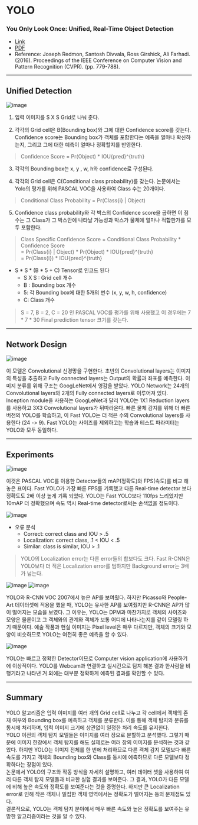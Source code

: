 # YOLO
### You Only Look Once: Unified, Real-Time Object Detection
- [Link](https://arxiv.org/abs/1506.02640)
- [PDF](https://arxiv.org/pdf/1506.02640.pdf)
- Reference: Joseph Redmon, Santosh Divvala, Ross Girshick, Ali Farhadi. (2016). Proceedings of the IEEE Conference on Computer Vision and Pattern Recognition (CVPR). (pp. 779-788).

----------
## Unified Detection
![image](https://user-images.githubusercontent.com/121841464/228446819-1e4a7c7d-982e-4ec5-822e-719874d09f2a.png)

1. 입력 이미지를 S X S Grid로 나눠 준다.

2. 각각의 Grid cell은 B(Bounding box)와 그에 대한 Confidence score를 갖는다. Confidence score는 Bounding box가 객체를 포함한다는 예측을 얼마나 확신하는지, 그리고 그에 대한 예측이 얼마나 정확할지를 반영한다. 
> Confidence Score = Pr(Object) * IOU{pred}^{truth}

3. 각각의 Bounding box는 x, y , w, h와 confidence로 구성된다.

4. 각각의 Grid cell은 C(Conditional class probability)를 갖는다.  논문에서는 Yolo의 평가를 위해 PASCAL VOC을 사용하여 Class 수는 20개이다.
> Conditional Class Probability = Pr(Class{i} | Object)

5. Confidence class probability와 각 박스의 Confidence score을 곱하면 이 점수는 그 Class가 그 박스안에 나타날 가능성과 박스가 물체에 얼마나 적합한가를 모두 포함한다.
> Class Specific Confidence Score = Conditional Class Probability * Confidence Score <br>
> = Pr(Class{i} | Object) * Pr(Object) * IOU{pred}^{truth} <br>
> = Pr(Class{i}) * IOU{pred}^{truth}

- S * S * (B * 5 + C) Tensor로 인코드 된다
  - S X S : Grid cell 개수
  - B : Bounding box 개수
  - 5: 각 Bounding box에 대한 5개의 변수 (x, y, w, h, confidence)
  - C: Class 개수
> S = 7, B = 2, C = 20 인 PASCAL VOC를 평가를 위해 사용했고 이 경우에는 7 * 7 * 30 Final prediction tensor 크기를 갖는다.

----------
## Network Design
![image](https://user-images.githubusercontent.com/121841464/228455420-404a129c-90d3-41d3-bbcd-ea968fdfe820.png)

이 모델은 Convolutional 신경망을 구현한다. 초반의 Convolutional layers는 이미지의 특성을 추출하고 Fully connected layers는 Output의 확률과 좌표를 예측한다.
이미지 분류를 위해 구조는 GoogLeNet에서 영감을 받았다. YOLO Network는 24개의 Convolutional layers와 2개의 Fully connected layers로 이루어져 있다.
Inception module을 사용하는 GoogLeNet과 달리 YOLO는 1X1 Reduction layers를 사용하고 3X3 Convolutional layers가 뒤따라온다.
빠른 물체 감지를 위해 더 빠른 버전의 YOLO를 학습하고, 이 Fast YOLO는 더 적은 수의 Convolutional layers를 사용한다 (24 -> 9).
Fast YOLO는 사이즈를 제외하고는 학습과 테스트 파라미터는 YOLO와 모두 동일하다.

----------
## Experiments
![image](https://user-images.githubusercontent.com/121841464/228464651-f1b1c4aa-541b-4a01-816d-5eefa2d02517.png)

이것은 PASCAL VOC를 이용한 Detector들의 mAP(정확도)와 FPS(속도)를 비교 해 놓은 표이다.
Fast YOLO가 가장 빠른 FPS를 기록했고 다른 Real-time detector 보다 정확도도 2배 이상 높게 기록 되었다.
YOLO는 Fast YOLO보다 110fps 느리었지만 10mAP 더 정확했으며 속도 역시 Real-time detector로써는 손색없을 정도이다.

![image](https://user-images.githubusercontent.com/121841464/228468096-789dfeeb-324d-40bb-8bea-998c2b4d7397.png)

- 오류 분석
  - Correct: correct class and IOU > .5
  - Localization: correct class, .1 < IOU < .5 
  - Similar: class is similar, IOU > .1
> YOLO의 Localization error는 다른 error들의 합보다도 크다. Fast R-CNN은 YOLO보다 더 적은 Localization error를 범하지만 Background error는 3배가 넘는다. 

![image](https://user-images.githubusercontent.com/121841464/228474117-d99a8112-d3cf-4bf4-90e5-d0331d5f01b5.png)
![image](https://user-images.githubusercontent.com/121841464/228476940-1a18d3b3-ec6b-4565-8539-005259feb305.png)

YOLO와 R-CNN VOC 2007에서 높은 AP를 보여줬다. 하지만 Picasso와 People-Art 데이터셋에 적용을 했을 때, YOLO는 유사한 AP를 보여줬지만 R-CNN은 AP가 많이 떨어지는 모습을 보였다. 그 이유는, YOLO는 DPM과 마찬가지로 객체의 사이즈와 모양은 물론이고 그 객체와의 관계와 객체가 보통 어디에 나타나는지를 같이 모델링 하기 때문이다. 예술 작품과 현실 이미지는 Pixel level은 매우 다르지만, 객체의 크기와 모양이 비슷하므로 YOLO는 여전히 좋은 예측을 할 수 있다.

![image](https://user-images.githubusercontent.com/121841464/228476973-320b2a5e-923c-4034-9592-a1cc343a0f27.png)

YOLO는 빠르고 정확한 Detector이므로 Computer vision application에 사용하기에 이상적이다. YOLO를 Webcam과 연결하고 실시간으로 탐지 해본 결과 한사람을 비행기라고 나타낸 거 외에는 대부분 정확하게 예측된 결과를 확인할 수 있다.

----------
## Summary
YOLO 알고리즘은 입력 이미지를 여러 개의 Grid cell로 나누고 각 cell에서 객체의 존재 여부와 Bounding box를 예측하고 객체를 분류한다. 이를 통해 객체 탐지와 분류를 동시에 처리하며, 입력 이미지 크기에 상관없이 일정한 처리 속도를 유지한다.<br>
YOLO 이전의 객체 탐지 모델들은 이미지를 여러 장으로 분할하고 분석했다. 그렇기 때문에 이미지 한장에서 객체 탐지를 해도 실제로는 여러 장의 이미지를 분석하는 것과 같았다. 하지만 YOLO는 이미지 전체를 한 번에 처리하므로 다른 객체 감지 모델보다 빠른 속도를 가지고 객체의 Bounding box와 Class를 동시에 예측하므로 다른 모델보다 정확하다는 장점이 있다.<br>
논문에서 YOLO의 구조와 작동 방식을 자세히 설명하고, 여러 데이터 셋을 사용하여 여러 다른 객체 탐지 모델들과 비교한 실험 결과를 보여준다. 그 결과, YOLO가 다른 모델에 비해 높은 속도와 정확도를 보여준다는 것을 증명한다. 하지만 큰 Localization error로 인해 작은 객체나 밀집한 객체 영역에서는 정확도가 떨어지는 등의 문제점도 있다.<br>
결론적으로, YOLO는 객체 탐지 분야에서 매우 빠른 속도와 높은 정확도를 보여주는 유망한 알고리즘이라는 것을 알 수 있다.

